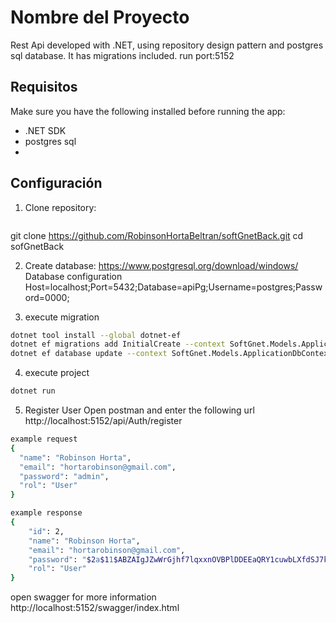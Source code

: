 # Nombre del Proyecto
Rest Api developed with .NET, using repository design pattern and postgres sql database. It has migrations included.
run port:5152
## Requisitos

Make sure you have the following installed before running the app:

- .NET SDK
- postgres sql
- 
## Configuración

1. Clone repository:
   ```bash
git clone https://github.com/RobinsonHortaBeltran/softGnetBack.git
cd sofGnetBack
  
2. Create database:
https://www.postgresql.org/download/windows/
Database configuration
Host=localhost;Port=5432;Database=apiPg;Username=postgres;Password=0000;

3. execute migration
 ```bash
dotnet tool install --global dotnet-ef
dotnet ef migrations add InitialCreate --context SoftGnet.Models.ApplicationDbContext
dotnet ef database update --context SoftGnet.Models.ApplicationDbContext
```
4. execute project 
```bash
dotnet run
```

5. Register User
Open postman and enter the following url
http://localhost:5152/api/Auth/register
```bash
example request
{
  "name": "Robinson Horta",
  "email": "hortarobinson@gmail.com",
  "password": "admin",
  "rol": "User"
}

example response 
{
    "id": 2,
    "name": "Robinson Horta",
    "email": "hortarobinson@gmail.com",
    "password": "$2a$11$ABZAIgJZwWrGjhf7lqxxnOVBPlDDEEaQRY1cuwbLXfdSJ7kpoDymS",
    "rol": "User"
}
```
open swagger for more information 
http://localhost:5152/swagger/index.html
